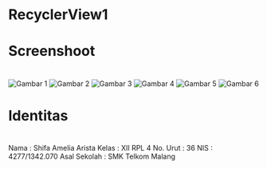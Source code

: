 # RecyclerView1<h1>

# Screenshoot<h1>
![Gambar 1](https://drive.google.com/open?id=0B6nI3k1J-1-nS3hZRy1sZ3dULVU)
![Gambar 2](http://imageshack.com/a/img923/2319/EAnLXc.jpg)
![Gambar 3](http://imageshack.com/a/img923/1291/7UhgSf.jpg)
![Gambar 4](http://imageshack.com/a/img922/2400/pLIulY.jpg)
![Gambar 5](http://imageshack.com/a/img921/4787/46RAqJ.jpg)
![Gambar 6](http://imageshack.com/a/img923/2561/eJ1s7e.jpg)

# Identitas<h1>
Nama : Shifa Amelia Arista
Kelas : XII RPL 4
No. Urut : 36
NIS : 4277/1342.070
Asal Sekolah : SMK Telkom Malang

